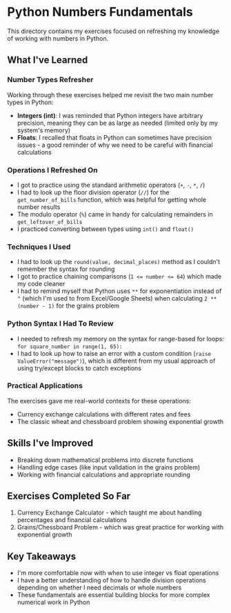 # Python Numbers Fundamentals

This directory contains my exercises focused on refreshing my knowledge of working with numbers in Python.

## What I've Learned

### Number Types Refresher
Working through these exercises helped me revisit the two main number types in Python:
- **Integers (int)**: I was reminded that Python integers have arbitrary precision, meaning they can be as large as needed (limited only by my system's memory)
- **Floats**: I recalled that floats in Python can sometimes have precision issues - a good reminder of why we need to be careful with financial calculations

### Operations I Refreshed On
- I got to practice using the standard arithmetic operators (`+`, `-`, `*`, `/`)
- I had to look up the floor division operator (`//`) for the `get_number_of_bills` function, which was helpful for getting whole number results
- The modulo operator (`%`) came in handy for calculating remainders in `get_leftover_of_bills`
- I practiced converting between types using `int()` and `float()`

### Techniques I Used
- I had to look up the `round(value, decimal_places)` method as I couldn't remember the syntax for rounding
- I got to practice chaining comparisons (`1 <= number <= 64`) which made my code cleaner
- I had to remind myself that Python uses `**` for exponentiation instead of `^` (which I'm used to from Excel/Google Sheets) when calculating `2 ** (number - 1)` for the grains problem

### Python Syntax I Had To Review
- I needed to refresh my memory on the syntax for range-based for loops: `for square_number in range(1, 65):`
- I had to look up how to raise an error with a custom condition (`raise ValueError("message")`), which is different from my usual approach of using try/except blocks to catch exceptions

### Practical Applications
The exercises gave me real-world contexts for these operations:
- Currency exchange calculations with different rates and fees
- The classic wheat and chessboard problem showing exponential growth

## Skills I've Improved
- Breaking down mathematical problems into discrete functions
- Handling edge cases (like input validation in the grains problem)
- Working with financial calculations and appropriate rounding

## Exercises Completed So Far
1. Currency Exchange Calculator - which taught me about handling percentages and financial calculations
2. Grains/Chessboard Problem - which was great practice for working with exponential growth

## Key Takeaways
- I'm more comfortable now with when to use integer vs float operations
- I have a better understanding of how to handle division operations depending on whether I need decimals or whole numbers
- These fundamentals are essential building blocks for more complex numerical work in Python